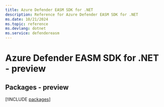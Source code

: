 ```yaml
---
title: Azure Defender EASM SDK for .NET
description: Reference for Azure Defender EASM SDK for .NET
ms.date: 10/21/2024
ms.topic: reference
ms.devlang: dotnet
ms.service: defendereasm
---
```

# Azure Defender EASM SDK for .NET - preview
## Packages - preview
[!INCLUDE [packages](defender-easm-index.md)]